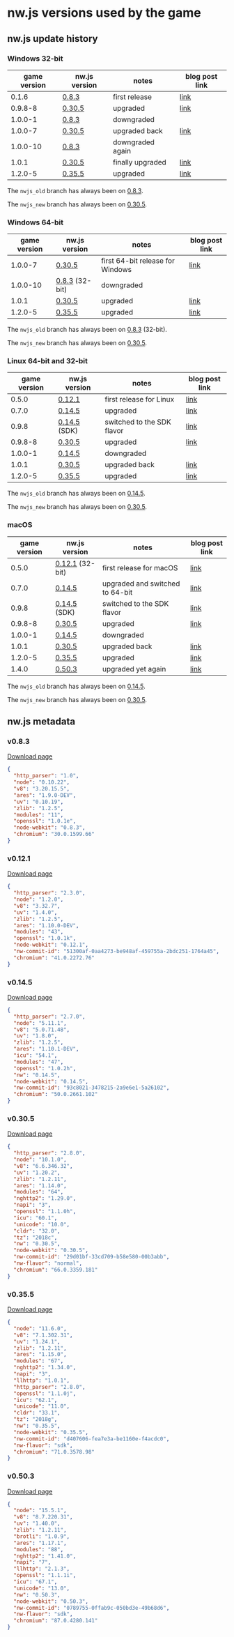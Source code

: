# nw.js versions used by the game

## nw.js update history

### Windows 32-bit

| game version | nw.js version      | notes            | blog post link  |
| ------------ | ------------------ | ---------------- | --------------- |
| 0.1.6        | [0.8.3][nw0.8.3]   | first release    | [link][rfg3574] |
| 0.9.8-8      | [0.30.5][nw0.30.5] | upgraded         | [link][rfg6380] |
| 1.0.0-1      | [0.8.3][nw0.8.3]   | downgraded       |                 |
| 1.0.0-7      | [0.30.5][nw0.30.5] | upgraded back    | [link][rfg6468] |
| 1.0.0-10     | [0.8.3][nw0.8.3]   | downgraded again |                 |
| 1.0.1        | [0.30.5][nw0.30.5] | finally upgraded | [link][rfg6493] |
| 1.2.0-5      | [0.35.5][nw0.35.5] | upgraded         | [link][rfg6904] |

The `nwjs_old` branch has always been on [0.8.3][nw0.8.3].

The `nwjs_new` branch has always been on [0.30.5][nw0.30.5].

### Windows 64-bit

| game version | nw.js version             | notes                            | blog post link  |
| ------------ | ------------------------- | -------------------------------- | --------------- |
| 1.0.0-7      | [0.30.5][nw0.30.5]        | first 64-bit release for Windows | [link][rfg6468] |
| 1.0.0-10     | [0.8.3][nw0.8.3] (32-bit) | downgraded                       |                 |
| 1.0.1        | [0.30.5][nw0.30.5]        | upgraded                         | [link][rfg6493] |
| 1.2.0-5      | [0.35.5][nw0.35.5]        | upgraded                         | [link][rfg6904] |

The `nwjs_old` branch has always been on [0.8.3][nw0.8.3] (32-bit).

The `nwjs_new` branch has always been on [0.30.5][nw0.30.5].

### Linux 64-bit and 32-bit

| game version | nw.js version            | notes                      | blog post link  |
| ------------ | ------------------------ | -------------------------- | --------------- |
| 0.5.0        | [0.12.1][nw0.12.1]       | first release for Linux    | [link][rfg4274] |
| 0.7.0        | [0.14.5][nw0.14.5]       | upgraded                   | [link][rfg4759] |
| 0.9.8        | [0.14.5][nw0.14.5] (SDK) | switched to the SDK flavor | [link][rfg5953] |
| 0.9.8-8      | [0.30.5][nw0.30.5]       | upgraded                   | [link][rfg6380] |
| 1.0.0-1      | [0.14.5][nw0.14.5]       | downgraded                 |                 |
| 1.0.1        | [0.30.5][nw0.30.5]       | upgraded back              | [link][rfg6493] |
| 1.2.0-5      | [0.35.5][nw0.35.5]       | upgraded                   | [link][rfg6904] |

The `nwjs_old` branch has always been on [0.14.5][nw0.14.5].

The `nwjs_new` branch has always been on [0.30.5][nw0.30.5].

### macOS

| game version | nw.js version               | notes                           | blog post link  |
| ------------ | --------------------------- | ------------------------------- | --------------- |
| 0.5.0        | [0.12.1][nw0.12.1] (32-bit) | first release for macOS         | [link][rfg4274] |
| 0.7.0        | [0.14.5][nw0.14.5]          | upgraded and switched to 64-bit | [link][rfg4759] |
| 0.9.8        | [0.14.5][nw0.14.5] (SDK)    | switched to the SDK flavor      | [link][rfg5953] |
| 0.9.8-8      | [0.30.5][nw0.30.5]          | upgraded                        | [link][rfg6380] |
| 1.0.0-1      | [0.14.5][nw0.14.5]          | downgraded                      |                 |
| 1.0.1        | [0.30.5][nw0.30.5]          | upgraded back                   | [link][rfg6493] |
| 1.2.0-5      | [0.35.5][nw0.35.5]          | upgraded                        | [link][rfg6904] |
| 1.4.0        | [0.50.3][nw0.50.3]          | upgraded yet again              | [link][rfg7071] |

The `nwjs_old` branch has always been on [0.14.5][nw0.14.5].

The `nwjs_new` branch has always been on [0.30.5][nw0.30.5].

## nw.js metadata

### v0.8.3

[Download page][nw0.8.3]

```json
{
  "http_parser": "1.0",
  "node": "0.10.22",
  "v8": "3.20.15.5",
  "ares": "1.9.0-DEV",
  "uv": "0.10.19",
  "zlib": "1.2.5",
  "modules": "11",
  "openssl": "1.0.1e",
  "node-webkit": "0.8.3",
  "chromium": "30.0.1599.66"
}
```

### v0.12.1

[Download page][nw0.12.1]

```json
{
  "http_parser": "2.3.0",
  "node": "1.2.0",
  "v8": "3.32.7",
  "uv": "1.4.0",
  "zlib": "1.2.5",
  "ares": "1.10.0-DEV",
  "modules": "43",
  "openssl": "1.0.1k",
  "node-webkit": "0.12.1",
  "nw-commit-id": "51300af-0aa4273-be948af-459755a-2bdc251-1764a45",
  "chromium": "41.0.2272.76"
}
```

### v0.14.5

[Download page][nw0.14.5]

```json
{
  "http_parser": "2.7.0",
  "node": "5.11.1",
  "v8": "5.0.71.48",
  "uv": "1.8.0",
  "zlib": "1.2.5",
  "ares": "1.10.1-DEV",
  "icu": "54.1",
  "modules": "47",
  "openssl": "1.0.2h",
  "nw": "0.14.5",
  "node-webkit": "0.14.5",
  "nw-commit-id": "93c8021-3478215-2a9e6e1-5a26102",
  "chromium": "50.0.2661.102"
}
```

### v0.30.5

[Download page][nw0.30.5]

```json
{
  "http_parser": "2.8.0",
  "node": "10.1.0",
  "v8": "6.6.346.32",
  "uv": "1.20.2",
  "zlib": "1.2.11",
  "ares": "1.14.0",
  "modules": "64",
  "nghttp2": "1.29.0",
  "napi": "3",
  "openssl": "1.1.0h",
  "icu": "60.1",
  "unicode": "10.0",
  "cldr": "32.0",
  "tz": "2018c",
  "nw": "0.30.5",
  "node-webkit": "0.30.5",
  "nw-commit-id": "29d01bf-33cd709-b58e580-00b3abb",
  "nw-flavor": "normal",
  "chromium": "66.0.3359.181"
}
```

### v0.35.5

[Download page][nw0.35.5]

```json
{
  "node": "11.6.0",
  "v8": "7.1.302.31",
  "uv": "1.24.1",
  "zlib": "1.2.11",
  "ares": "1.15.0",
  "modules": "67",
  "nghttp2": "1.34.0",
  "napi": "3",
  "llhttp": "1.0.1",
  "http_parser": "2.8.0",
  "openssl": "1.1.0j",
  "icu": "62.1",
  "unicode": "11.0",
  "cldr": "33.1",
  "tz": "2018g",
  "nw": "0.35.5",
  "node-webkit": "0.35.5",
  "nw-commit-id": "d407606-fea7e3a-be1160e-f4acdc0",
  "nw-flavor": "sdk",
  "chromium": "71.0.3578.98"
}
```

### v0.50.3

[Download page][nw0.50.3]

```json
{
  "node": "15.5.1",
  "v8": "8.7.220.31",
  "uv": "1.40.0",
  "zlib": "1.2.11",
  "brotli": "1.0.9",
  "ares": "1.17.1",
  "modules": "88",
  "nghttp2": "1.41.0",
  "napi": "7",
  "llhttp": "2.1.3",
  "openssl": "1.1.1i",
  "icu": "67.1",
  "unicode": "13.0",
  "nw": "0.50.3",
  "node-webkit": "0.50.3",
  "nw-commit-id": "0789755-0ffab9c-050bd3e-49b68d6",
  "nw-flavor": "sdk",
  "chromium": "87.0.4280.141"
}
```

[rfg3574]: http://www.radicalfishgames.com/?p=3574
[rfg4274]: http://www.radicalfishgames.com/?p=4274
[rfg4759]: http://www.radicalfishgames.com/?p=4759
[rfg5953]: http://www.radicalfishgames.com/?p=5953
[rfg6380]: http://www.radicalfishgames.com/?p=6380
[rfg6468]: http://www.radicalfishgames.com/?p=6468
[rfg6493]: http://www.radicalfishgames.com/?p=6493
[rfg6904]: http://www.radicalfishgames.com/?p=6904
[rfg7071]: http://www.radicalfishgames.com/?p=7071
[nw0.8.3]: https://dl.nwjs.io/v0.8.3/
[nw0.12.1]: https://dl.nwjs.io/v0.12.1/
[nw0.14.5]: https://dl.nwjs.io/v0.14.5/
[nw0.30.5]: https://dl.nwjs.io/v0.30.5/
[nw0.35.5]: https://dl.nwjs.io/v0.35.5/
[nw0.50.3]: https://dl.nwjs.io/v0.50.3/
